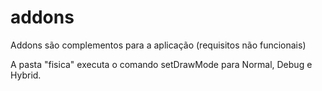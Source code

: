 # addons
Addons são complementos para a aplicação (requisitos não funcionais)


A pasta "fisica" executa o comando setDrawMode para Normal, Debug e Hybrid.
